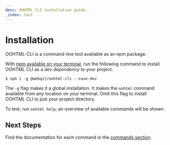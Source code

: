 ```yaml
---
desc: OOHTML CLI installation guide.
_index: last
---
```

# Installation

OOHTML-CLI is a command-line tool available as an npm package.

With [npm available on your terminal](https://docs.npmjs.com/downloading-and-installing-node-js-and-npm), run the following command to install OOHTML CLI as a *dev dependency* to your project:

```text
$ npm i -g @webqit/oohtml-cli --save-dev
```

The `-g` flag makes it a global installation. It makes the `oohtml` command available from any location on your terminal. Omit this flag to install OOHTML CLI to just your project directory.

To test, run `oohtml help`; an overview of available commands will be shown.

<html-import name="oohtml-help" template="page/tooling/oohtml-cli/assets/img"></html-import>

## Next Steps

Find the documentation for each command in the [commands section](../../commands).
